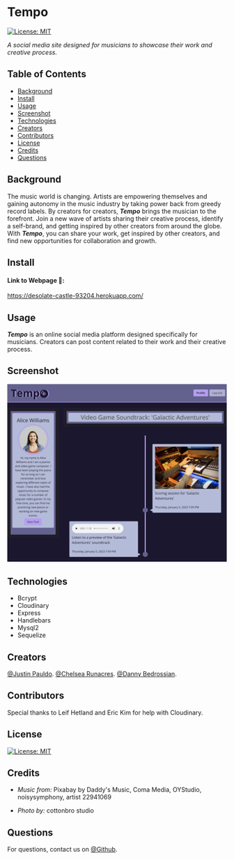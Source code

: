 # Tempo
 [![License: MIT](https://img.shields.io/badge/License-MIT-yellow.svg)](https://opensource.org/licenses/MIT)

 *A social media site designed for musicians to showcase their work and creative process.*

 ## Table of Contents

 - [Background](#background)
 - [Install](#install)
 - [Usage](#usage)
 - [Screenshot](#screenshot)
 - [Technologies](#technologies)
 - [Creators](#creators)
 - [Contributors](#contributors)
 - [License](#license)
 - [Credits](#credits)
 - [Questions](#questions)

 ## Background

 The music world is changing. Artists are empowering themselves and gaining autonomy in the music industry by taking power back from greedy record labels. By creators for creators, ***Tempo*** brings the musician to the forefront. Join a new wave of artists sharing their creative process, identify a self-brand, and getting inspired by other creators from around the globe. With ***Tempo***, you can share your work, get inspired by other creators, and find new opportunities for collaboration and growth. 


 ## Install
 #### Link to Webpage 🔗:

 https://desolate-castle-93204.herokuapp.com/


 ## Usage

 ***Tempo*** is an online social media platform designed specifically for musicians. Creators can post content related to their work and their creative process. 

 ## Screenshot

 ![screenshot](./public/img/screenshot.png)

 ## Technologies

 - Bcrypt
 - Cloudinary
 - Express
 - Handlebars
 - Mysql2
 - Sequelize

 ## Creators

 [@Justin Pauldo](https://github.com/KingdomSeeker328).
 [@Chelsea Runacres](https://github.com/ChelsRunnn).
 [@Danny Bedrossian](https://github.com/dbedrossian).

 ## Contributors

 Special thanks to Leif Hetland and Eric Kim for help with Cloudinary.

 ## License

 [![License: MIT](https://img.shields.io/badge/License-MIT-yellow.svg)](https://opensource.org/licenses/MIT)

## Credits

- *Music from:* Pixabay by Daddy's Music, Coma Media, OYStudio, noisysymphony, artist 22941069

- *Photo by:* cottonbro studio
 
 ## Questions

 For questions, contact us on [@Github](https://github.com/KingdomSeeker328).